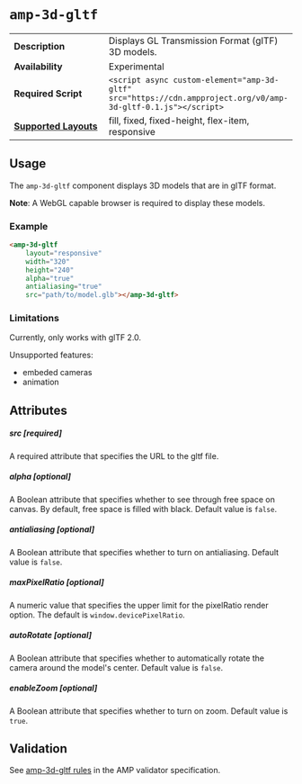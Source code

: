 <!--
Copyright 2018 The AMP HTML Authors. All Rights Reserved.

Licensed under the Apache License, Version 2.0 (the "License");
you may not use this file except in compliance with the License.
You may obtain a copy of the License at

      http://www.apache.org/licenses/LICENSE-2.0

Unless required by applicable law or agreed to in writing, software
distributed under the License is distributed on an "AS-IS" BASIS,
WITHOUT WARRANTIES OR CONDITIONS OF ANY KIND, either express or implied.
See the License for the specific language governing permissions and
limitations under the License.
-->

# <a name="`amp-3d-gltf`"></a> `amp-3d-gltf`

<table>
  <tr>
    <td width="40%"><strong>Description</strong></td>
    <td>Displays GL Transmission Format (gITF) 3D models.</td>
  </tr>
  <tr>
    <td width="40%"><strong>Availability</strong></td>
    <td>Experimental</td>
  </tr>
  <tr>
    <td width="40%"><strong>Required Script</strong></td>
    <td><code>&lt;script async custom-element="amp-3d-gltf" src="https://cdn.ampproject.org/v0/amp-3d-gltf-0.1.js">&lt;/script></code></td>
  </tr>
  <tr>
    <td class="col-fourty"><strong><a href="https://www.ampproject.org/docs/guides/responsive/control_layout.html">Supported Layouts</a></strong></td>
    <td>fill, fixed, fixed-height, flex-item, responsive</td>
  </tr>
</table>

## Usage

The `amp-3d-gltf` component displays 3D models that are in gITF format.

**Note**: A WebGL capable browser is required to display these models.

###  Example

```html
<amp-3d-gltf
    layout="responsive"
    width="320"
    height="240"
    alpha="true"
    antialiasing="true"
    src="path/to/model.glb"></amp-3d-gltf>
```

### Limitations

Currently, only works with glTF 2.0.

Unsupported features:
- embeded cameras
- animation

## Attributes

##### src [required]
A required attribute that specifies the URL to the gltf file.

##### alpha [optional]

A Boolean attribute that specifies whether to see through free space on canvas. By default, free space is filled with black.
Default value is `false`.

##### antialiasing [optional]

A Boolean attribute that specifies whether to turn on antialiasing. Default value is `false`.

##### maxPixelRatio [optional]

A numeric value that specifies the upper limit for the pixelRatio render option. The default is `window.devicePixelRatio`.

##### autoRotate [optional]
A Boolean attribute that specifies whether to automatically rotate the camera around the model's center. Default value is `false`.

##### enableZoom [optional]

A Boolean attribute that specifies whether to turn on zoom.  Default value is `true`.

## Validation
See [amp-3d-gltf rules](https://github.com/ampproject/amphtml/blob/master/extensions/amp-3d-gltf/validator-amp-3d-gltf.protoascii) in the AMP validator specification.
